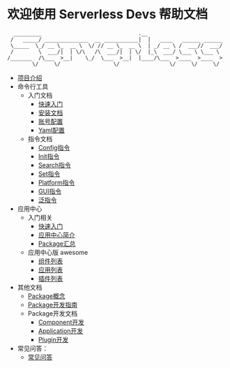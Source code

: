 # 欢迎使用 Serverless Devs 帮助文档

```
  _________                               .__
 /   _____/ ______________  __ ___________|  |   ____   ______ ______
 \_____  \_/ __ \_  __ \  \/ // __ \_  __ \  | _/ __ \ /  ___//  ___/
 /        \  ___/|  | \/\   /\  ___/|  | \/  |_\  ___/ \___ \ \___ \
/_______  /\___  >__|    \_/  \___  >__|  |____/\___  >____  >____  >
        \/     \/                 \/                \/     \/     \/
```

* [项目介绍](./Serverless-Devs/Serverless-Devs介绍.md)
* 命令行工具
  * 入门文档
    * [快速入门](./Serverless-Devs-Tool/快速开始.md)
    * [安装文档](./Serverless-Devs-Tool/工具安装.md)
    * [账号配置](./Serverless-Devs-Tool/密钥配置.md)
    * [Yaml配置](./Serverless-Devs-Tool/Yaml格式规范.md)
  * 指令文档
    * [Config指令](./Serverless-Devs-Tool/指令相关/Config指令.md)
    * [Init指令](./Serverless-Devs-Tool/指令相关/Init指令.md)
    * [Search指令](./Serverless-Devs-Tool/指令相关/Search指令.md)
    * [Set指令](./Serverless-Devs-Tool/指令相关/Set指令.md)
    * [Platform指令](./Serverless-Devs-Tool/指令相关/Platform指令.md)
    * [GUI指令](./Serverless-Devs-Tool/指令相关/Gui指令.md)
    * [泛指令](./Serverless-Devs-Tool/指令相关/泛指令.md)
* 应用中心
  * 入门相关
    * [快速入门](./Serverless-Devs-App-Store/快速开始.md)
    * [应用中心简介](./Serverless-Devs-App-Store/Serverless-Devs-App-Store介绍.md)
    * [Package汇总](./Serverless-Devs-App-Store/Package汇总.md)
  * 应用中心版 awesome
    * [组件列表](https://github.com/Serverless-Devs/Components)
    * [应用列表](https://github.com/Serverless-Devs/Application)
    * [插件列表](https://github.com/Serverless-Devs/Plugin)
* 其他文档
  * [Package概念](https://github.com/Serverless-Devs/docs/blob/master/Serverless-Devs/Package概念区分.md)
  * [Package开发指南](https://github.com/Serverless-Devs/docs/blob/master/Serverless-Devs/Package开发指南.md)
  * Package开发文档
    * [Component开发](./Serverless-Devs/Package相关/开发文档/Component开发.md) 
    * [Application开发](./Serverless-Devs/Package相关/开发文档/Application开发.md) 
    * [Plugin开发](./Serverless-Devs/Package相关/开发文档/Plugin开发.md) 
* 常见问答：
  * [常见问答](https://github.com/Serverless-Devs/docs/blob/master/开发者工具/快速入门/faq.md)